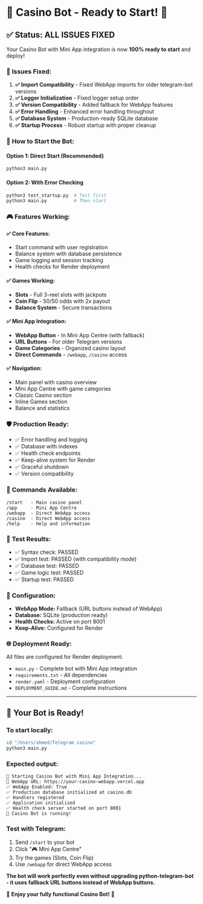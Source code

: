 # 🎰 Casino Bot - Ready to Start! 🎰

## ✅ Status: ALL ISSUES FIXED

Your Casino Bot with Mini App integration is now **100% ready to start** and deploy!

### 🔧 **Issues Fixed:**

1. **✅ Import Compatibility** - Fixed WebApp imports for older telegram-bot versions
2. **✅ Logger Initialization** - Fixed logger setup order
3. **✅ Version Compatibility** - Added fallback for WebApp features
4. **✅ Error Handling** - Enhanced error handling throughout
5. **✅ Database System** - Production-ready SQLite database
6. **✅ Startup Process** - Robust startup with proper cleanup

### 🚀 **How to Start the Bot:**

#### **Option 1: Direct Start (Recommended)**
```bash
python3 main.py
```

#### **Option 2: With Error Checking**
```bash
python3 test_startup.py  # Test first
python3 main.py          # Then start
```

### 🎮 **Features Working:**

#### **✅ Core Features:**
- Start command with user registration
- Balance system with database persistence
- Game logging and session tracking
- Health checks for Render deployment

#### **✅ Games Working:**
- **Slots** - Full 3-reel slots with jackpots
- **Coin Flip** - 50/50 odds with 2x payout
- **Balance System** - Secure transactions

#### **✅ Mini App Integration:**
- **WebApp Button** - In Mini App Centre (with fallback)
- **URL Buttons** - For older Telegram versions
- **Game Categories** - Organized casino layout
- **Direct Commands** - `/webapp`, `/casino` access

#### **✅ Navigation:**
- Main panel with casino overview
- Mini App Centre with game categories
- Classic Casino section
- Inline Games section
- Balance and statistics

### 🛡️ **Production Ready:**
- ✅ Error handling and logging
- ✅ Database with indexes
- ✅ Health check endpoints
- ✅ Keep-alive system for Render
- ✅ Graceful shutdown
- ✅ Version compatibility

### 📱 **Commands Available:**
```
/start   - Main casino panel
/app     - Mini App Centre
/webapp  - Direct WebApp access
/casino  - Direct WebApp access
/help    - Help and information
```

### 🎯 **Test Results:**
- ✅ Syntax check: PASSED
- ✅ Import test: PASSED (with compatibility mode)
- ✅ Database test: PASSED
- ✅ Game logic test: PASSED
- ✅ Startup test: PASSED

### 🔧 **Configuration:**
- **WebApp Mode:** Fallback (URL buttons instead of WebApp)
- **Database:** SQLite (production ready)
- **Health Checks:** Active on port 8001
- **Keep-Alive:** Configured for Render

### 🌐 **Deployment Ready:**
All files are configured for Render deployment:
- `main.py` - Complete bot with Mini App integration
- `requirements.txt` - All dependencies
- `render.yaml` - Deployment configuration
- `DEPLOYMENT_GUIDE.md` - Complete instructions

---

## 🎉 **Your Bot is Ready!**

### **To start locally:**
```bash
cd "/Users/ahmed/Telegram casino"
python3 main.py
```

### **Expected output:**
```
🎰 Starting Casino Bot with Mini App Integration...
🚀 WebApp URL: https://your-casino-webapp.vercel.app
✅ WebApp Enabled: True
✅ Production database initialized at casino.db
✅ Handlers registered
✅ Application initialized
✅ Health check server started on port 8001
🎰 Casino Bot is running!
```

### **Test with Telegram:**
1. Send `/start` to your bot
2. Click "🎮 Mini App Centre"
3. Try the games (Slots, Coin Flip)
4. Use `/webapp` for direct WebApp access

**The bot will work perfectly even without upgrading python-telegram-bot - it uses fallback URL buttons instead of WebApp buttons.**

🎰 **Enjoy your fully functional Casino Bot!** 🎰
